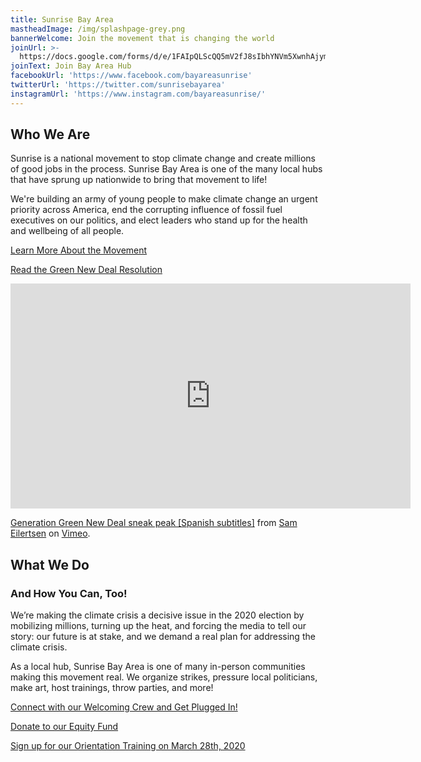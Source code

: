 ```yaml
---
title: Sunrise Bay Area
mastheadImage: /img/splashpage-grey.png
bannerWelcome: Join the movement that is changing the world
joinUrl: >-
  https://docs.google.com/forms/d/e/1FAIpQLScQQ5mV2fJ8sIbhYNVm5XwnhAjymxllwMJ0EqIe3bkj-750ew/viewform
joinText: Join Bay Area Hub
facebookUrl: 'https://www.facebook.com/bayareasunrise'
twitterUrl: 'https://twitter.com/sunrisebayarea'
instagramUrl: 'https://www.instagram.com/bayareasunrise/'
---
```

## Who We Are

Sunrise is a national movement to stop climate change and create millions of good jobs in the process. Sunrise Bay Area is one of the many local hubs that have sprung up nationwide to bring that movement to life!

We're building an army of young people to make climate change an urgent priority across America, end the corrupting influence of fossil fuel executives on our politics, and elect leaders who stand up for the health and wellbeing of all people.


<p>
<a href="https://docs.google.com/document/d/1ayVhE6cH76tCCW2kfI9MnD8T58In9te1XHk4L-0q9-Q/edit" target="_blank">
Learn More About the Movement
</a>
</p>


<p>
<a href="https://www.congress.gov/116/bills/hres109/BILLS-116hres109ih.pdf" target="_blank">
Read the Green New Deal Resolution
</a>
</p>


<div class="video-container">
  <iframe src="https://player.vimeo.com/video/387877356" width="640" height="360" frameborder="0" allow="autoplay; fullscreen" allowfullscreen></iframe>
  <p><a href="https://vimeo.com/387877356">Generation Green New Deal sneak peak [Spanish subtitles]</a> from <a href="https://vimeo.com/sameilertsen">Sam Eilertsen</a> on <a href="https://vimeo.com">Vimeo</a>.</p>
</div>

## What We Do

### And How You Can, Too!

We’re making the climate crisis a decisive issue in the 2020 election by mobilizing millions, turning up the heat, and forcing the media to tell our story: our future is at stake, and we demand a real plan for addressing the climate crisis.

As a local hub, Sunrise Bay Area is one of many in-person communities making this movement real. We organize strikes, pressure local politicians, make art, host trainings, throw parties, and more!

<p>
<a href="https://bit.ly/sunrisenewmembersurvey" target="_blank">
Connect with our Welcoming Crew and Get Plugged In!
</a>
</p>


<p>
<a href="https://secure.actblue.com/donate/sunrisebayarea" target="_blank">
Donate to our Equity Fund
</a>
</p>

<p>
<a href="https://forms.gle/5xwpYBHiy3vYMPYu5" target="_blank">
Sign up for our Orientation Training on March 28th, 2020
</a>
</p>

